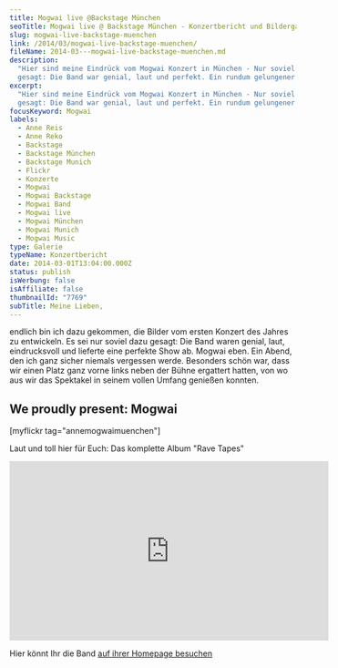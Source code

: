 ```yaml
---
title: Mogwai live @Backstage München
seoTitle: Mogwai live @ Backstage München - Konzertbericht und Bildergalerie
slug: mogwai-live-backstage-muenchen
link: /2014/03/mogwai-live-backstage-muenchen/
fileName: 2014-03---mogwai-live-backstage-muenchen.md
description:
  "Hier sind meine Eindrück vom Mogwai Konzert in München - Nur soviel sei
  gesagt: Die Band war genial, laut und perfekt. Ein rundum gelungener Abend."
excerpt:
  "Hier sind meine Eindrück vom Mogwai Konzert in München - Nur soviel sei
  gesagt: Die Band war genial, laut und perfekt. Ein rundum gelungener Abend."
focusKeyword: Mogwai
labels:
  - Anne Reis
  - Anne Reko
  - Backstage
  - Backstage München
  - Backstage Munich
  - Flickr
  - Konzerte
  - Mogwai
  - Mogwai Backstage
  - Mogwai Band
  - Mogwai live
  - Mogwai München
  - Mogwai Munich
  - Mogwai Music
type: Galerie
typeName: Konzertbericht
date: 2014-03-01T13:04:00.000Z
status: publish
isWerbung: false
isAffiliate: false
thumbnailId: "7769"
subTitle: Meine Lieben,
---
```


endlich bin ich dazu gekommen, die Bilder vom ersten Konzert des Jahres zu
entwickeln. Es sei nur soviel dazu gesagt: Die Band waren genial, laut,
eindrucksvoll und lieferte eine perfekte Show ab. Mogwai eben. Ein Abend, den
ich ganz sicher niemals vergessen werde. Besonders schön war, dass wir einen
Platz ganz vorne links neben der Bühne ergattert hatten, von wo aus wir das
Spektakel in seinem vollen Umfang genießen konnten.

## We proudly present: Mogwai

[myflickr tag="annemogwaimuenchen"]

Laut und toll hier für Euch: Das komplette Album "Rave Tapes"

<iframe src="https://www.youtube.com/embed/cfdqzVYt8Do" width="560" height="315" frameborder="0" allowfullscreen="allowfullscreen"></iframe>

Hier könnt Ihr die Band [auf ihrer Homepage besuchen](http://www.mogwai.co.uk/)

